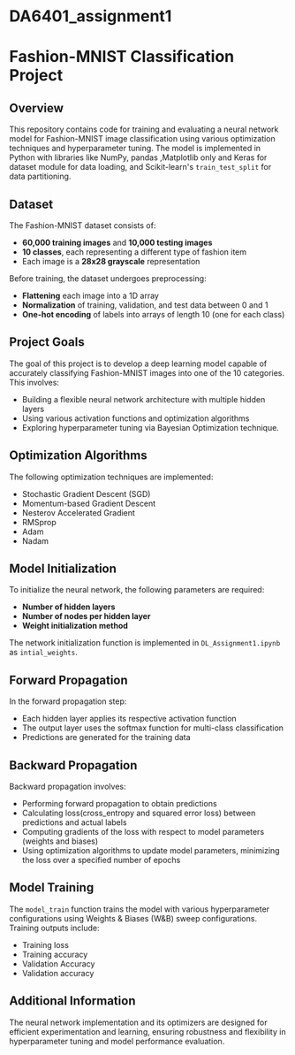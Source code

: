 # DA6401_assignment1
# Fashion-MNIST Classification Project

## Overview
This repository contains code for training and evaluating a neural network model for Fashion-MNIST image classification using various optimization techniques and hyperparameter tuning. The model is implemented in Python with libraries like NumPy, pandas ,Matplotlib only and Keras for dataset module for data loading, and Scikit-learn's `train_test_split` for data partitioning.

## Dataset
The Fashion-MNIST dataset consists of:
- **60,000 training images** and **10,000 testing images**
- **10 classes**, each representing a different type of fashion item
- Each image is a **28x28 grayscale** representation

Before training, the dataset undergoes preprocessing:
- **Flattening** each image into a 1D array
- **Normalization** of training, validation, and test data between 0 and 1
- **One-hot encoding** of labels into arrays of length 10 (one for each class)

## Project Goals
The goal of this project is to develop a deep learning model capable of accurately classifying Fashion-MNIST images into one of the 10 categories. This involves:
- Building a flexible neural network architecture with multiple hidden layers
- Using various activation functions and optimization algorithms
- Exploring hyperparameter tuning via  Bayesian Optimization technique.

## Optimization Algorithms
The following optimization techniques are implemented:
- Stochastic Gradient Descent (SGD)
- Momentum-based Gradient Descent
- Nesterov Accelerated Gradient
- RMSprop
- Adam
- Nadam

## Model Initialization
To initialize the neural network, the following parameters are required:
- **Number of hidden layers**
- **Number of nodes per hidden layer**
- **Weight initialization method**

The network initialization function is implemented in `DL_Assignment1.ipynb` as `intial_weights`.

## Forward Propagation
In the forward propagation step:
- Each hidden layer applies its respective activation function
- The output layer uses the softmax function for multi-class classification
- Predictions are generated for the training data

## Backward Propagation
Backward propagation involves:
- Performing forward propagation to obtain predictions
- Calculating loss(cross_entropy and squared error loss) between predictions and actual labels
- Computing gradients of the loss with respect to model parameters (weights and biases)
- Using optimization algorithms to update model parameters, minimizing the loss over a specified number of epochs

## Model Training
The `model_train` function trains the model with various hyperparameter configurations using Weights & Biases (W&B) sweep configurations. Training outputs include:
- Training loss
- Training accuracy
- Validation Accuracy
- Validation accuracy

## Additional Information
The neural network implementation and its optimizers are designed for efficient experimentation and learning, ensuring robustness and flexibility in hyperparameter tuning and model performance evaluation.


